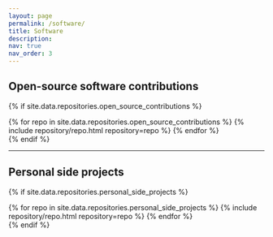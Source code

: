 ```yaml
---
layout: page
permalink: /software/
title: Software
description: 
nav: true
nav_order: 3
---
```




<!-- {% if site.data.repositories.github_users %}
<div class="repositories d-flex flex-wrap flex-md-row flex-column justify-content-between align-items-center">
  {% for user in site.data.repositories.github_users %}
    {% include repository/repo_user.html username=user %}
  {% endfor %}
</div>

{% if site.repo_trophies.enabled %}
{% for user in site.data.repositories.github_users %}
  {% if site.data.repositories.github_users.size > 1 %}
  <h4>{{ user }}</h4>
  {% endif %}
  <div class="repositories d-flex flex-wrap flex-md-row flex-column justify-content-between align-items-center">
  {% include repository/repo_trophies.html username=user %}
  </div>

  ---

{% endfor %}
{% endif %}
{% endif %} -->

## Open-source software contributions

{% if site.data.repositories.open_source_contributions %}
<div class="repositories d-flex flex-wrap flex-md-row flex-column justify-content-between align-items-center">
  {% for repo in site.data.repositories.open_source_contributions %}
    {% include repository/repo.html repository=repo %}
  {% endfor %}
</div>
{% endif %}

---

## Personal side projects

{% if site.data.repositories.personal_side_projects %}
<div class="repositories d-flex flex-wrap flex-md-row flex-column justify-content-between align-items-center">
  {% for repo in site.data.repositories.personal_side_projects %}
    {% include repository/repo.html repository=repo %}
  {% endfor %}
</div>
{% endif %}
